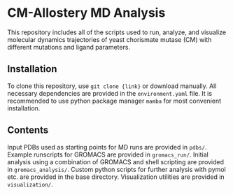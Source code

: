 # CM-Allostery MD Analysis
This repository includes all of the scripts used to run, analyze,
and visualize molecular dynamics trajectories of yeast chorismate mutase (CM)
with different mutations and ligand parameters.

## Installation
To clone this repository, use ```git clone {link}``` or download manually.
All necessary dependencies are provided in the ```environment.yaml``` file.
It is recommended to use python package manager ```mamba``` for most convenient installation.

## Contents

Input PDBs used as starting points for MD runs are provided in ```pdbs/```.
Example runscripts for GROMACS are provided in ```gromacs_run/```.
Initial analysis using a combination of GROMACS and shell scripting are provided in ```gromacs_analysis/```.
Custom python scripts for further analysis with pymol etc. are provided in the base directory.
Visualization utilities are provided in ```visualization/```.